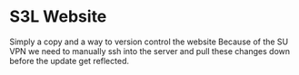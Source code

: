 # S3L Website 
Simply a copy and a way to version control the website
Because of the SU VPN we need to manually ssh into the server
and pull these changes down before the update get reflected.

